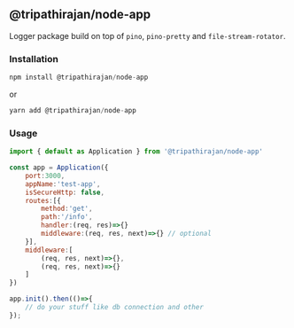 ## @tripathirajan/node-app

Logger package build on top of `pino`, `pino-pretty` and `file-stream-rotator`.

### Installation

```js
npm install @tripathirajan/node-app
```

or

```js
yarn add @tripathirajan/node-app
```

### Usage

```js
import { default as Application } from '@tripathirajan/node-app'

const app = Application({
    port:3000,
    appName:'test-app',
    isSecureHttp: false,
    routes:[{
        method:'get',
        path:'/info',
        handler:(req, res)=>{}
        middleware:(req, res, next)=>{} // optional
    }],
    middleware:[
        (req, res, next)=>{},
        (req, res, next)=>{}
    ]
})

app.init().then(()=>{
    // do your stuff like db connection and other
});
```
